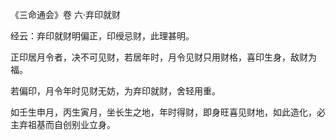 《三命通会》卷 六·弃印就财

经云：弃印就财明偏正，印绶忌财，此理甚明。

正印居月令者，决不可见财，若居年时，月令见财只用财格，喜印生身，敌财为福。

若偏印，月令年时见财无妨，为弃印就财，舍轻用重。

如壬生申月，丙生寅月，坐长生之地，年时得财，即身旺喜见财地，如此造化，必主弃祖基而自创别业立身。

